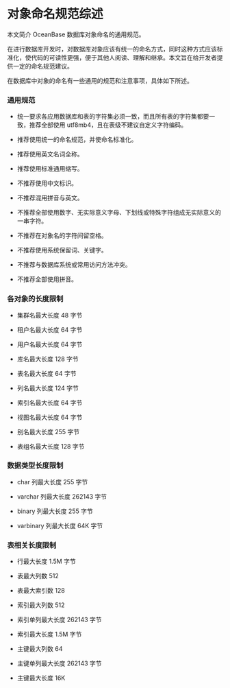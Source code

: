 对象命名规范综述 
=============================

本文简介 OceanBase 数据库对象命名的通用规范。

在进行数据库开发时，对数据库对象应该有统一的命名方式，同时这种方式应该标准化，使代码的可读性更强，便于其他人阅读、理解和继承。本文旨在给开发者提供一定的命名规范建议。

在数据库中对象的命名有一些通用的规范和注意事项，具体如下所述。

### 通用规范 

* 统一要求各应用数据库和表的字符集必须一致，而且所有表的字符集都要一致，推荐全部使用 utf8mb4，且在表级不建议自定义字符编码。

  

* 推荐使用统一的命名规范，并使命名标准化。

  

* 推荐使用英文名词全称。

  

* 推荐使用标准通用缩写。

  

* 不推荐使用中文标识。

  

* 不推荐混用拼音与英文。

  

* 不推荐全部使用数字、无实际意义字母、下划线或特殊字符组成无实际意义的一串字符。

  

* 不推荐在对象名的字符间留空格。

  

* 不推荐使用系统保留词、关键字。

  

* 不推荐与数据库系统或常用访问方法冲突。

  

* 不推荐全部使用拼音。

  




### 各对象的长度限制 

* 集群名最大长度 48 字节

  

* 租户名最大长度 64 字节

  

* 用户名最大长度 64 字节

  

* 库名最大长度 128 字节

  

* 表名最大长度 64 字节

  

* 列名最大长度 124 字节

  

* 索引名最大长度 64 字节

  

* 视图名最大长度 64 字节

  

* 别名最大长度 255 字节

  

* 表组名最大长度 128 字节

  




### 数据类型长度限制 

* char 列最大长度 255 字节

  

* varchar 列最大长度 262143 字节

  

* binary 列最大长度 255 字节

  

* varbinary 列最大长度 64K 字节

  




### 表相关长度限制 

* 行最大长度 1.5M 字节

  

* 表最大列数 512

  

* 表最大索引数 128

  

* 索引最大列数 512

  

* 索引单列最大长度 262143 字节

  

* 索引最大长度 1.5M 字节

  

* 主键最大列数 64

  

* 主键单列最大长度 262143 字节

  

* 主键最大长度 16K

  



